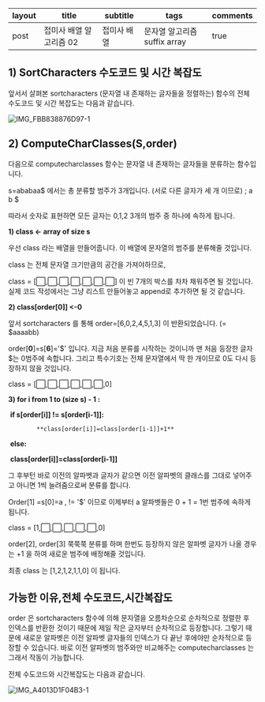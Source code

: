 | layout | title                   | subtitle    | tags                        | comments |
| ------ | ----------------------- | ----------- | --------------------------- | -------- |
| post   | 접미사 배열 알고리즘 02 | 접미사 배열 | 문자열 알고리즘suffix array | true     |

## 1) SortCharacters 수도코드 및 시간 복잡도

앞서서 살펴본 sortcharacters (문자열 내 존재하는 글자들을 정렬하는) 함수의 전체 수도코드 및 시간 복잡도는 다음과 같습니다. 

![IMG_FBB838876D97-1](https://user-images.githubusercontent.com/67775336/105274823-60848980-5be1-11eb-8c99-1d256a24bb18.jpeg)

## 2) ComputeCharClasses(S,order)

다음으로 computecharclasses 함수는 문자열 내 존재하는 글자들을 분류하는 함수입니다. 

 s=ababaa$ 에서는 총 분류할 범주가 3개입니다. (서로 다른 글자가 세 개 이므로) ; a b $

따라서 숫자로 표현하면 모든 글자는 0,1,2  3개의 범주 중 하나에 속하게 됩니다. 

**1) class <- array of size s**

우선 class 라는 배열을 만들어줍니다. 이 배열에 문자열의 범주를 분류해줄 것입니다. 

class 는 전체 문자열 크기만큼의 공간을 가져야하므로,

class = [⬜️,⬜️,⬜️,⬜️,⬜️,⬜️,⬜️] 이 빈 7개의 박스를 차차 채워주면 될 것입니다. 실제 코드 작성에서는 그냥 리스트 만들어놓고 append로 추가하면 될 것 같습니다. 

**2) class[order[0]] <-0**

앞서 sortcharacters 를 통해 order=[6,0,2,4,5,1,3] 이 반환되었습니다. (= $aaaabb)

order[**0**]=s[**6**]='$' 입니다. 지금 처음 분류를 시작하는 것이니까 맨 처음 등장한 글자 $는 0범주에 속합니다. 그리고 특수기호는 전체 문자열에서 딱 한 개이므로 0도 다시 등장하지 않을 것입니다. 

class = [⬜️,⬜️,⬜️,⬜️,⬜️,⬜️,0] 

**3) for i from 1 to (size s) - 1 :** 

​		**if s[order[i]] != s[order[i-1]]:**

   			**class[order[i]]=class[order[i-1]]+1**

​       **else:**

​			  **class[order[i]]=class[order[i-1]]**



그 후부턴 바로 이전의 알파벳과 글자가 같으면 이전 알파벳의 클래스를 그대로 넣어주고 아니면 1씩 늘려줌으로써 분류를 합니다. 

Order[1] =s[0]=a , != '$' 이므로 이제부터 a 알파벳들은 0 + 1 = 1번 범주에 속하게 됩니다. 

class = [1,⬜️,⬜️,⬜️,⬜️,⬜️,0] 

order[2], order[3] 쭉쭉쭉 분류를 하며 한번도 등장하지 않은 알파벳 글자가 나올 경우는 +1 을 하여 새로운 범주에 배정해줄 것입니다. 



최종 class 는 [1,2,1,2,1,1,0] 이 됩니다. 

## 가능한 이유,전체 수도코드,시간복잡도

order 은 sortcharacters 함수에 의해 문자열을 오름차순으로 순차적으로 정렬한 후 인덱스를 반환한 것이기 때문에 제일 작은 글자부터 순차적으로 등장합니다. 그렇기 때문에 새로운 알파벳은 이전 알파벳 글자들의 인덱스가 다 끝난 후에야만 순차적으로 등장할 수 있습니다. 바로 이전 알파벳의 범주와만 비교해주는 computecharclasses 는 그래서 작동이 가능합니다. 

전체 수도코드와 시간복잡도는 다음과 같습니다.

![IMG_A4013D1F04B3-1](https://user-images.githubusercontent.com/67775336/105276133-03d69e00-5be4-11eb-8d98-52e8959af8fb.jpeg)

